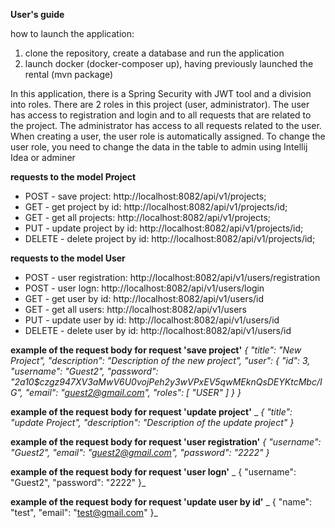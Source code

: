**User's guide**

how to launch the application:
1) clone the repository, create a database and run the application
2) launch docker (docker-composer up), having previously launched the rental (mvn package)

In this application, there is a Spring Security with JWT tool and a division into roles. 
There are 2 roles in this project (user, administrator).
The user has access to registration and login and to all requests that are related to the project. 
The administrator has access to all requests related to the user. 
When creating a user, the user role is automatically assigned. 
To change the user role, you need to change the data in the table to admin using Intellij Idea or adminer

**requests to the model Project**
  - POST - save project: http://localhost:8082/api/v1/projects;
  - GET - get project by id: http://localhost:8082/api/v1/projects/id;
  - GET - get all projects: http://localhost:8082/api/v1/projects;
  - PUT - update project by id: http://localhost:8082/api/v1/projects/id;
  - DELETE - delete project by id: http://localhost:8082/api/v1/projects/id;

**requests to the model User**
  - POST - user registration:  http://localhost:8082/api/v1/users/registration
  - POST - user logn: http://localhost:8082/api/v1/users/login
  - GET - get user by id: http://localhost:8082/api/v1/users/id
  - GET - get all users: http://localhost:8082/api/v1/users
  - PUT - update user by id: http://localhost:8082/api/v1/users/id
  - DELETE - delete user by id: http://localhost:8082/api/v1/users/id

**example of the request body for request 'save project'**
          _{
              "title": "New Project",
              "description": "Description of the new project",
              "user": {
          			"id": 3,
          			"username": "Guest2",
          			"password": "$2a$10$czgz947XV3aMwV6U0vojPeh2y3wVPxEV5qwMEknQsDEYKtcMbc/IG",
          			"email": "guest2@gmail.com",
          			"roles": [
          					"USER"
          			]
              }
          }_
          
**example of the request body for request 'update project'**
_          _{
               "title": "update Project",
              "description": "Description of the update project"
          }_

**example of the request body for request 'user registration'**
          _{
              "username": "Guest2",
              "email": "guest2@gmail.com",
              "password": "2222"
          }_

**example of the request body for request 'user logn'**
_          {
              "username": "Guest2",
              "password": "2222"
          }_

**example of the request body for request 'update user by id'**
_          {
              "name": "test",
              "email": "test@gmail.com"
          }_

